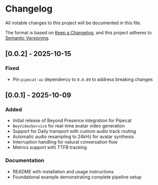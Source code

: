 # Changelog

All notable changes to this project will be documented in this file.

The format is based on [Keep a Changelog](https://keepachangelog.com/en/1.0.0/),
and this project adheres to [Semantic Versioning](https://semver.org/spec/v2.0.0.html).

## [0.0.2] - 2025-10-15

### Fixed
- Pin `pipecat-ai` dependency to `0.0.89` to address breaking changes

## [0.0.1] - 2025-10-09

### Added
- Initial release of Beyond Presence integration for Pipecat
- `BeyVideoService` for real-time avatar video generation
- Support for Daily transport with custom audio track routing
- Automatic audio resampling to 24kHz for avatar synthesis
- Interruption handling for natural conversation flow
- Metrics support with TTFB tracking

### Documentation
- README with installation and usage instructions
- Foundational example demonstrating complete pipeline setup
